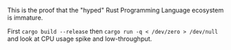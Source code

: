 This is the proof that the "hyped" Rust Programming Language ecosystem is immature.

First `cargo build --release` then `cargo run -q < /dev/zero > /dev/null` and look at CPU usage spike and low-throughput.
